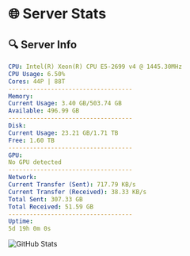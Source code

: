 # 🌐 Server Stats
## 🔍 Server Info
```yaml
CPU: Intel(R) Xeon(R) CPU E5-2699 v4 @ 1445.30MHz
CPU Usage: 6.50%
Cores: 44P | 88T
-----------------------------------
Memory:
Current Usage: 3.40 GB/503.74 GB
Available: 496.99 GB
-----------------------------------
Disk:
Current Usage: 23.21 GB/1.71 TB
Free: 1.60 TB
-----------------------------------
GPU:
No GPU detected
-----------------------------------
Network:
Current Transfer (Sent): 717.79 KB/s
Current Transfer (Received): 38.33 KB/s
Total Sent: 307.33 GB
Total Received: 51.59 GB
-----------------------------------
Uptime:
5d 19h 0m 0s
```
![GitHub Stats](https://img.shields.io/badge/Updated-2025-04-25_12:08:48-blue)